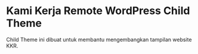 # Kami Kerja Remote WordPress Child Theme

Child Theme ini dibuat untuk membantu mengembangkan tampilan website KKR.
